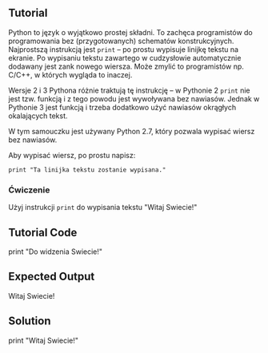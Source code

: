 Tutorial
--------

Python to język o wyjątkowo prostej składni. To zachęca programistów do programowania bez (przygotowanych) schematów konstrukcyjnych. Najprostszą instrukcją jest `print` – po prostu wypisuje linijkę tekstu na ekranie.
Po wypisaniu tekstu zawartego w cudzysłowie automatycznie dodawany jest zank nowego wiersza. Może zmylić to programistów np. C/C++, w których wygląda to inaczej.

Wersje 2 i 3 Pythona różnie traktują tę instrukcję – w Pythonie 2 `print` nie jest tzw. funkcją i z tego powodu jest wywoływana bez nawiasów. Jednak w Pythonie 3 jest funkcją i trzeba dodatkowo użyć nawiasów okrągłych okalających tekst.

W tym samouczku jest używany Python 2.7, który pozwala wypisać wiersz bez nawiasów.

Aby wypisać wiersz, po prostu napisz:

    print "Ta linijka tekstu zostanie wypisana."



### Ćwiczenie

Użyj instrukcji `print` do wypisania tekstu "Witaj Swiecie!"

Tutorial Code
-------------
print "Do widzenia Swiecie!"

Expected Output
---------------
Witaj Swiecie!

Solution
--------
print "Witaj Swiecie!"
